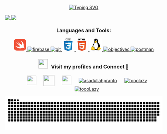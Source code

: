 


 <p align="center"><a href="https://github.com/asadullahpranto"><img src="https://readme-typing-svg.demolab.com?font=Fira+Code&duration=6500&pause=500&color=2AA889&center=true&vCenter=true&width=550&lines=Hi+There%2C+I'm+Asadullah+Pranto%F0%9F%91%8B;A+Passionate+iOS+Developer+and+Tech+Enthusiast;Love+Problem+Solving+and+Teamwork" alt="Typing SVG" /></a></p>

<a href="https://github-readme-stats.vercel.app/api?username=asadullahpranto">
  <img align="center" src="https://github-readme-stats.vercel.app/api?username=asadullahpranto&show_icons=true&theme=tokyonight&hide_border=false" />
</a>
<a href="https://github-readme-stats.vercel.app/api/top-langs/?username=asadullahpranto">
  <img align="center" src="https://github-readme-stats.vercel.app/api/top-langs/?username=asadullahpranto&layout=compact&langs_count=8&theme=tokyonight&hide_border=false" />
</a>

<h3 align="center">Languages and Tools:</h3>
<p align="center"> 
	<a href="https://developer.apple.com/swift/" target="_blank" rel="noreferrer"> <img src="https://raw.githubusercontent.com/devicons/devicon/master/icons/swift/swift-original.svg" alt="swift" width="40" height="40"/> </a> 
	<a href="https://firebase.google.com/" target="_blank" rel="noreferrer"> <img src="https://www.vectorlogo.zone/logos/firebase/firebase-icon.svg" alt="firebase" width="40" height="40"/> </a> 
	<a href="https://git-scm.com/" target="_blank" rel="noreferrer"> <img src="https://www.vectorlogo.zone/logos/git-scm/git-scm-icon.svg" alt="git" width="40" height="40"/> </a>
	<a href="https://www.w3schools.com/css/" target="_blank" rel="noreferrer"> <img src="https://raw.githubusercontent.com/devicons/devicon/master/icons/css3/css3-original-wordmark.svg" alt="css3" width="40" height="40"/> </a>  
	<a href="https://www.w3.org/html/" target="_blank" rel="noreferrer"> <img src="https://raw.githubusercontent.com/devicons/devicon/master/icons/html5/html5-original-wordmark.svg" alt="html5" width="40" height="40"/> </a> 
	<a href="https://www.linux.org/" target="_blank" rel="noreferrer"> <img src="https://raw.githubusercontent.com/devicons/devicon/master/icons/linux/linux-original.svg" alt="linux" width="40" height="40"/> </a>  
	<a href="https://developer.apple.com/library/archive/documentation/Cocoa/Conceptual/ProgrammingWithObjectiveC/Introduction/Introduction.html" target="_blank" rel="noreferrer"> <img src="https://www.vectorlogo.zone/logos/apple_objectivec/apple_objectivec-icon.svg" alt="objectivec" width="40" height="40"/> </a> 
	<a href="https://postman.com" target="_blank" rel="noreferrer"> <img src="https://www.vectorlogo.zone/logos/getpostman/getpostman-icon.svg" alt="postman" width="40" height="40"/> </a>
	
</p>

<h3 align="center" > <img src="https://media.giphy.com/media/iY8CRBdQXODJSCERIr/giphy.gif" width="30" height="30" style="margin-right: 10px;">Visit my profiles and Connect 🤝</h3>

<p align="center">

 <div align="center">
        <a style="margin-left: 20px;" target="_blank" href="https://www.linkedin.com/in/asadullahpranto/">
			<img align="center" src="https://cdn2.iconfinder.com/data/icons/social-media-2285/512/1_Linkedin_unofficial_colored_svg-128.png" height="30" width="30"></a>
        <a style="margin-left: 20px;" target="_blank" href="https://github.com/asadullahpranto">
		<img align="center" src="https://img.icons8.com/fluent/48/4a90e2/github.png" height="35" width="35"></a>
		<a style="margin-left: 20px;" target="_blank" href="https://stackoverflow.com/users/7385095/tooolazy?tab=profile">
				<img align="center" src="https://img.icons8.com/external-tal-revivo-color-tal-revivo/40/000000/external-stack-overflow-is-a-question-and-answer-site-for-professional-logo-color-tal-revivo.png" height="30" width="30"></a>
	 <a style="margin-left: 20px;" href="https://leetcode.com/asadullahpranto/" target="_blank"><img align="center" src="https://raw.githubusercontent.com/rahuldkjain/github-profile-readme-generator/master/src/images/icons/Social/leet-code.svg" alt="asadullahpranto" height="30" width="30" /></a>
	<a style="margin-left: 20px;" href="https://www.hackerrank.com/tooolazy" target="_blank"><img align="center" src="https://img.icons8.com/external-tal-revivo-shadow-tal-revivo/24/external-hackerrank-is-a-technology-company-that-focuses-on-competitive-programming-logo-shadow-tal-revivo.png" alt="tooolazy"/> </a>
	<a style="margin-left: 20px;" href="https://codeforces.com/profile/ToooLazy" target="_blank"><img align="center" src="https://raw.githubusercontent.com/rahuldkjain/github-profile-readme-generator/master/src/images/icons/Social/codeforces.svg" alt="toooLazy" height="30" width="30" /></a>
</p>


<div>
  <picture>
  <source media="(prefers-color-scheme: dark)" srcset="https://raw.githubusercontent.com/platane/platane/output/github-contribution-grid-snake-dark.svg">
  <source media="(prefers-color-scheme: light)" srcset="https://raw.githubusercontent.com/platane/platane/output/github-contribution-grid-snake.svg">
  <img alt="github contribution grid snake animation" src="https://raw.githubusercontent.com/platane/platane/output/github-contribution-grid-snake.svg">
</picture>
</div>




<!--
**asadullahpranto/asadullahpranto** is a ✨ _special_ ✨ repository because its `README.md` (this file) appears on your GitHub profile.

Here are some ideas to get you started:

- 🔭 I’m currently working on ...
- 🌱 I’m currently learning ...
- 👯 I’m looking to collaborate on ...
- 🤔 I’m looking for help with ...
- 💬 Ask me about ...
- 📫 How to reach me: ...
- 😄 Pronouns: ...
- ⚡ Fun fact: ...
-->
